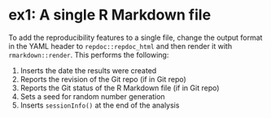 # ex1: A single R Markdown file

To add the reproducibility features to a single file, change the output format
in the YAML header to `repdoc::repdoc_html` and then render it with
`rmarkdown::render`. This performs the following:

1. Inserts the date the results were created
1. Reports the revision of the Git repo (if in Git repo)
1. Reports the Git status of the R Markdown file (if in Git repo)
1. Sets a seed for random number generation
1. Inserts `sessionInfo()` at the end of the analysis
